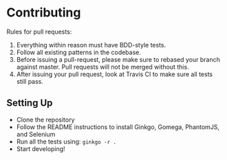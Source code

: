 Contributing
============

Rules for pull requests:

1. Everything within reason must have BDD-style tests.
2. Follow all existing patterns in the codebase.
3. Before issuing a pull-request, please make sure to rebased your branch against master.
   Pull requests will not be merged without this.
4. After issuing your pull request, look at Travis CI to make sure all tests still pass.

Setting Up
----------

* Clone the repository
* Follow the README instructions to install Ginkgo, Gomega, PhantomJS, and Selenium
* Run all the tests using: `ginkgo -r .`
* Start developing!